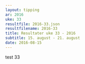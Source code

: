 ```yaml
---
layout: tipping
ar: 2016
uke: 33
resultfile: 2016-33.json
resultfilename: 2016-33
title: Resultater uke 33 - 2016
subtitle: 15. august - 21. august
date: 2016-08-15
---
```

test 33
